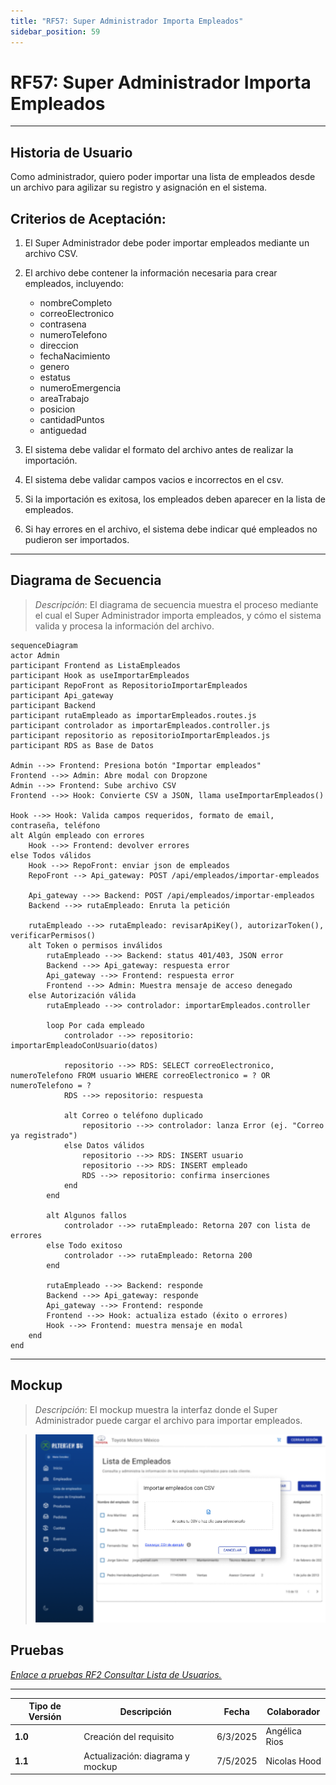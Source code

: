```yaml
---
title: "RF57: Super Administrador Importa Empleados"
sidebar_position: 59
---
```


# RF57: Super Administrador Importa Empleados

---

## Historia de Usuario

Como administrador, quiero poder importar una lista de empleados desde un archivo para agilizar su registro y asignación en el sistema.

## **Criterios de Aceptación:**

1. El Super Administrador debe poder importar empleados mediante un archivo CSV.
2. El archivo debe contener la información necesaria para crear empleados, incluyendo:
   - nombreCompleto
   - correoElectronico
   - contrasena
   - numeroTelefono
   - direccion
   - fechaNacimiento
   - genero
   - estatus	
   - numeroEmergencia
   - areaTrabajo	
   - posicion	
   - cantidadPuntos	
   - antiguedad
   
3. El sistema debe validar el formato del archivo antes de realizar la importación.
3. El sistema debe validar campos vacios e incorrectos en el csv.
4. Si la importación es exitosa, los empleados deben aparecer en la lista de empleados.
5. Si hay errores en el archivo, el sistema debe indicar qué empleados no pudieron ser importados.

---

## **Diagrama de Secuencia**

> _Descripción_: El diagrama de secuencia muestra el proceso mediante el cual el Super Administrador importa empleados, y cómo el sistema valida y procesa la información del archivo.


```mermaid
sequenceDiagram
actor Admin
participant Frontend as ListaEmpleados
participant Hook as useImportarEmpleados
participant RepoFront as RepositorioImportarEmpleados
participant Api_gateway
participant Backend
participant rutaEmpleado as importarEmpleados.routes.js
participant controlador as importarEmpleados.controller.js
participant repositorio as repositorioImportarEmpleados.js
participant RDS as Base de Datos

Admin -->> Frontend: Presiona botón "Importar empleados"
Frontend -->> Admin: Abre modal con Dropzone
Admin -->> Frontend: Sube archivo CSV
Frontend -->> Hook: Convierte CSV a JSON, llama useImportarEmpleados()

Hook -->> Hook: Valida campos requeridos, formato de email, contraseña, teléfono
alt Algún empleado con errores
    Hook -->> Frontend: devolver errores
else Todos válidos
    Hook -->> RepoFront: enviar json de empleados
    RepoFront --> Api_gateway: POST /api/empleados/importar-empleados

    Api_gateway -->> Backend: POST /api/empleados/importar-empleados
    Backend -->> rutaEmpleado: Enruta la petición

    rutaEmpleado -->> rutaEmpleado: revisarApiKey(), autorizarToken(), verificarPermisos()
    alt Token o permisos inválidos
        rutaEmpleado -->> Backend: status 401/403, JSON error
        Backend -->> Api_gateway: respuesta error
        Api_gateway -->> Frontend: respuesta error
        Frontend -->> Admin: Muestra mensaje de acceso denegado
    else Autorización válida
        rutaEmpleado -->> controlador: importarEmpleados.controller

        loop Por cada empleado
            controlador -->> repositorio: importarEmpleadoConUsuario(datos)

            repositorio -->> RDS: SELECT correoElectronico, numeroTelefono FROM usuario WHERE correoElectronico = ? OR numeroTelefono = ?
            RDS -->> repositorio: respuesta

            alt Correo o teléfono duplicado
                repositorio -->> controlador: lanza Error (ej. "Correo ya registrado")
            else Datos válidos
                repositorio -->> RDS: INSERT usuario
                repositorio -->> RDS: INSERT empleado
                RDS -->> repositorio: confirma inserciones
            end
        end

        alt Algunos fallos
            controlador -->> rutaEmpleado: Retorna 207 con lista de errores
        else Todo exitoso
            controlador -->> rutaEmpleado: Retorna 200
        end

        rutaEmpleado -->> Backend: responde
        Backend -->> Api_gateway: responde
        Api_gateway -->> Frontend: responde
        Frontend -->> Hook: actualiza estado (éxito o errores)
        Hook -->> Frontend: muestra mensaje en modal
    end
end

```

---

## **Mockup**

> _Descripción_: El mockup muestra la interfaz donde el Super Administrador puede cargar el archivo para importar empleados.

> ![Interfaz para Importar Empleados](imagenes/RF57.png)

## **Pruebas**
_<u>[Enlace a pruebas RF2 Consultar Lista de Usuarios.](https://docs.google.com/spreadsheets/d/1NLGwGrGA5PVOEzLaqxa8Ts1D_Ng3QzzqNKWJYUzxD-M/edit?gid=2147222753#gid=2147222753)</u>_

---

| **Tipo de Versión** | **Descripción**                               | **Fecha** | **Colaborador**                 |
| ------------------- | --------------------------------------------- | --------- | ------------------------------- |
| **1.0**             | Creación del requisito   | 6/3/2025  | Angélica Rios |
| **1.1**             | Actualización: diagrama y mockup | 7/5/2025  | Nicolas Hood   |